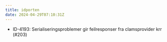 ```yaml
---
title: idporten
date: 2024-04-29T07:10:31Z
---
```

- ID-4193: Serialiseringsproblemer gir feilresponser fra clamsprovider krr (#203)

